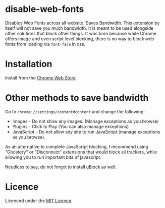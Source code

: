 # disable-web-fonts

Disables Web Fonts across all website. Saves Bandwidth. This extension by itself will not save you much bandwidth. It is meant to be used alongside other solutions that block other things. It was born because while Chrome offers image and even script level blocking, there is no way to block web fonts from loading via `font-face` in css.

# Installation

Install from the [Chrome Web Store](https://chrome.google.com/webstore/detail/olmabeadgbpmhllgdkemfdnmkngkbkeg)

# Other methods to save bandwidth

Go to `chrome://settings/content#content` and change the following:

-   Images - Do not show any images. (Manage exceptions as you browse)
-   Plugins - Click to Play (You can also manage exceptions)
-   JavaScript - Do not allow any site to run JavaScript (manage exceptions as you browse).

As an alternative to complete JavaScript blocking, I recommend using "Ghostery" or "Disconnect" extensions that would block all trackers, while allowing you to run important bits of javascript.

Needless to say, do not forget to install [uBlock][ublock] as well.

# Licence

Licenced under the [MIT Licence](http://nemo.mit-license.org/).

[ublock]: https://chrome.google.com/webstore/detail/ublock-origin/cjpalhdlnbpafiamejdnhcphjbkeiagm?hl=en
[gittip-badge]: https://rawgithub.com/twolfson/gittip-badge/master/dist/gittip.png
[gittip]: https://www.gittip.com/captn3m0/
